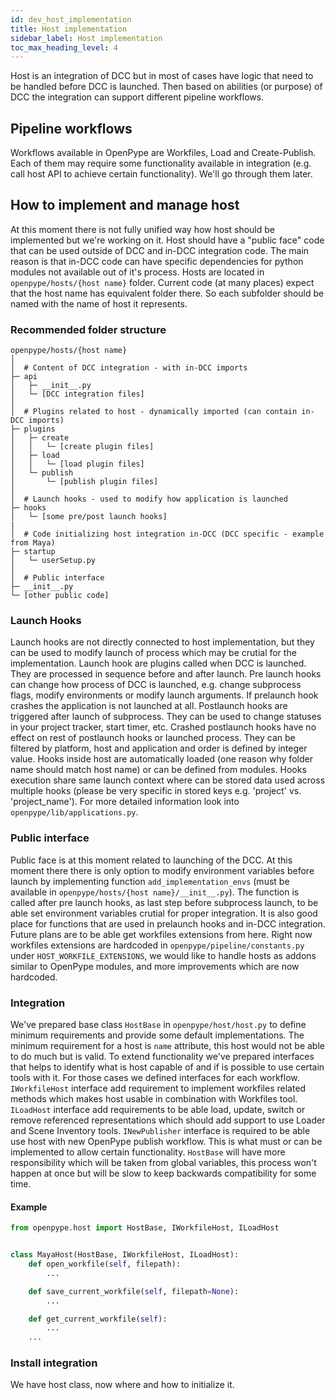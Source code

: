 ```yaml
---
id: dev_host_implementation
title: Host implementation
sidebar_label: Host implementation
toc_max_heading_level: 4
---
```


Host is an integration of DCC but in most of cases have logic that need to be handled before DCC is launched. Then based on abilities (or purpose) of DCC the integration can support different pipeline workflows.

## Pipeline workflows
Workflows available in OpenPype are Workfiles, Load and Create-Publish. Each of them may require some functionality available in integration (e.g. call host API to achieve certain functionality). We'll go through them later.

## How to implement and manage host
At this moment there is not fully unified way how host should be implemented but we're working on it. Host should have a "public face" code that can be used outside of DCC and in-DCC integration code. The main reason is that in-DCC code can have specific dependencies for python modules not available out of it's process. Hosts are located in `openpype/hosts/{host name}` folder. Current code (at many places) expect that the host name has equivalent folder there. So each subfolder should be named with the name of host it represents.

### Recommended folder structure
```
openpype/hosts/{host name}
│
│  # Content of DCC integration - with in-DCC imports
├─ api
│   ├─ __init__.py
│   └─ [DCC integration files]
│
│  # Plugins related to host - dynamically imported (can contain in-DCC imports)
├─ plugins
│   ├─ create
│   │   └─ [create plugin files]
│   ├─ load
│   │   └─ [load plugin files]
│   └─ publish
│       └─ [publish plugin files]
│
│  # Launch hooks - used to modify how application is launched
├─ hooks
│   └─ [some pre/post launch hooks]
|
│  # Code initializing host integration in-DCC (DCC specific - example from Maya)
├─ startup
│   └─ userSetup.py
│
│  # Public interface
├─ __init__.py
└─ [other public code]
```

### Launch Hooks
Launch hooks are not directly connected to host implementation, but they can be used to modify launch of process which may be crutial for the implementation. Launch hook are plugins called when DCC is launched. They are processed in sequence before and after launch. Pre launch hooks can change how process of DCC is launched, e.g. change subprocess flags, modify environments or modify launch arguments. If prelaunch hook crashes the application is not launched at all. Postlaunch hooks are triggered after launch of subprocess. They can be used to change statuses in your project tracker, start timer, etc. Crashed postlaunch hooks have no effect on rest of postlaunch hooks or launched process. They can be filtered by platform, host and application and order is defined by integer value. Hooks inside host are automatically loaded (one reason why folder name should match host name) or can be defined from modules. Hooks execution share same launch context where can be stored data used across multiple hooks (please be very specific in stored keys e.g. 'project' vs. 'project_name'). For more detailed information look into `openpype/lib/applications.py`.

### Public interface
Public face is at this moment related to launching of the DCC. At this moment there there is only option to modify environment variables before launch by implementing function `add_implementation_envs` (must be available in `openpype/hosts/{host name}/__init__.py`). The function is called after pre launch hooks, as last step before subprocess launch, to be able set environment variables crutial for proper integration. It is also good place for functions that are used in prelaunch hooks and in-DCC integration. Future plans are to be able get workfiles extensions from here. Right now workfiles extensions are hardcoded in `openpype/pipeline/constants.py` under `HOST_WORKFILE_EXTENSIONS`, we would like to handle hosts as addons similar to OpenPype modules, and more improvements which are now hardcoded.

### Integration
We've prepared base class `HostBase` in `openpype/host/host.py` to define minimum requirements and provide some default implementations. The minimum requirement for a host is `name` attribute, this host would not be able to do much but is valid. To extend functionality we've prepared interfaces that helps to identify what is host capable of and if is possible to use certain tools with it. For those cases we defined interfaces for each workflow. `IWorkfileHost` interface add requirement to implement workfiles related methods which makes host usable in combination with Workfiles tool. `ILoadHost` interface add requirements to be able load, update, switch or remove referenced representations which should add support to use Loader and Scene Inventory tools. `INewPublisher` interface is required to be able use host with new OpenPype publish workflow. This is what must or can be implemented to allow certain functionality. `HostBase` will have more responsibility which will be taken from global variables, this process won't happen at once but will be slow to keep backwards compatibility for some time.

#### Example
```python
from openpype.host import HostBase, IWorkfileHost, ILoadHost


class MayaHost(HostBase, IWorkfileHost, ILoadHost):
    def open_workfile(self, filepath):
        ...

    def save_current_workfile(self, filepath=None):
        ...

    def get_current_workfile(self):
        ...
    ...
```

### Install integration
We have host class, now where and how to initialize it.

